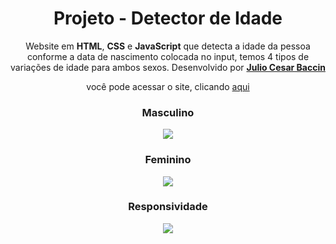 <h1 align="center"> 
Projeto - Detector de Idade
</h1>
 
 <p align="center">
 Website em <strong>HTML</strong>, <strong>CSS</strong> e <strong>JavaScript</strong> que detecta a idade da pessoa conforme a data de nascimento colocada no input, temos 4 tipos de variações de idade para ambos sexos. Desenvolvido por <a target="_blank" rel="external" href="https://github.com/juliobaccin/"><strong>Julio Cesar Baccin</strong></a>
 </p>

<p align="center">
 você pode acessar o site, clicando <a href="https://juliobaccin.github.io/Projeto-Detector/">aqui</a>
</p>

<div align="center">
<h3> 
 Masculino
</h3>
<img src="https://github.com/juliobaccin/Projeto-Detector-Idade/blob/main/masculino.gif">

 <div align="center">
<h3> 
 Feminino
</h3>
<img src="https://github.com/juliobaccin/Projeto-Detector-Idade/blob/main/feminino.gif">
 
 <h3>
  Responsividade
 </h3> 
<img src="https://github.com/juliobaccin/Projeto-Detector-Idade/blob/main/responsividade.gif">
</div>
 

